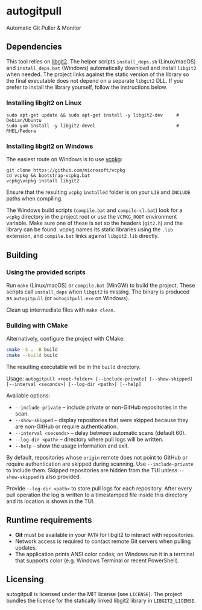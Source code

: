 # autogitpull
Automatic Git Puller & Monitor

## Dependencies
This tool relies on [libgit2](https://libgit2.org/). The helper scripts
`install_deps.sh` (Linux/macOS) and `install_deps.bat` (Windows) automatically
download and install `libgit2` when needed.  The project links against the
static version of the library so the final executable does not depend on a
separate `libgit2` DLL.  If you prefer to install the library yourself, follow
the instructions below.

### Installing libgit2 on Linux
```
sudo apt-get update && sudo apt-get install -y libgit2-dev     # Debian/Ubuntu
sudo yum install -y libgit2-devel                              # RHEL/Fedora
```

### Installing libgit2 on Windows
The easiest route on Windows is to use
[vcpkg](https://github.com/microsoft/vcpkg):

```
git clone https://github.com/microsoft/vcpkg
cd vcpkg && bootstrap-vcpkg.bat
vcpkg\vcpkg install libgit2
```

Ensure that the resulting `vcpkg` `installed` folder is on your `LIB` and
`INCLUDE` paths when compiling.

The Windows build scripts (`compile.bat` and `compile-cl.bat`) look for a
`vcpkg` directory in the project root or use the `VCPKG_ROOT` environment
variable. Make sure one of these is set so the headers (`git2.h`) and the
library can be found. vcpkg names its static libraries using the `.lib`
extension, and `compile.bat` links against `libgit2.lib` directly.

## Building
### Using the provided scripts
Run `make` (Linux/macOS) or `compile.bat` (MinGW) to build the project. These
scripts call `install_deps` when `libgit2` is missing. The binary is produced as
`autogitpull` (or `autogitpull.exe` on Windows).

Clean up intermediate files with `make clean`.

### Building with CMake
Alternatively, configure the project with CMake:

```bash
cmake -S . -B build
cmake --build build
```

The resulting executable will be in the `build` directory.

Usage: `autogitpull <root-folder> [--include-private] [--show-skipped] [--interval <seconds>] [--log-dir <path>] [--help]`

Available options:

* `--include-private` – include private or non-GitHub repositories in the scan.
* `--show-skipped` – display repositories that were skipped because they are non-GitHub or require authentication.
* `--interval <seconds>` – delay between automatic scans (default 60).
* `--log-dir <path>` – directory where pull logs will be written.
* `--help` – show the usage information and exit.

By default, repositories whose `origin` remote does not point to GitHub or require authentication are skipped during scanning. Use `--include-private` to include them. Skipped repositories are hidden from the TUI unless `--show-skipped` is also provided.

Provide `--log-dir <path>` to store pull logs for each repository. After every pull operation the log
is written to a timestamped file inside this directory and its location is shown in the TUI.

## Runtime requirements
* **Git** must be available in your `PATH` for libgit2 to interact with repositories.
* Network access is required to contact remote Git servers when pulling updates.
* The application prints ANSI color codes; on Windows run it in a terminal that
  supports color (e.g. Windows Terminal or recent PowerShell).

## Licensing
autogitpull is licensed under the MIT license (see `LICENSE`). The project
bundles the license for the statically linked libgit2 library in
`LIBGIT2_LICENSE`.
